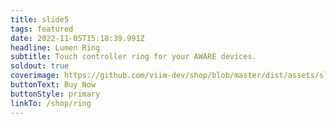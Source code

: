 ```yaml
---
title: slide5
tags: featured
date: 2022-11-05T15:18:39.991Z
headline: Lumen Ring
subtitle: Touch controller ring for your AWARE devices.
soldout: true
coverimage: https://github.com/viim-dev/shop/blob/master/dist/assets/slide5.gif?raw=true
buttonText: Buy Now
buttonStyle: primary
linkTo: /shop/ring
---
```

